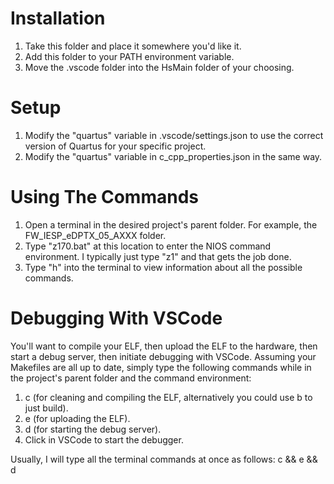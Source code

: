 # Installation
1. Take this folder and place it somewhere you'd like it.
2. Add this folder to your PATH environment variable.
3. Move the .vscode folder into the HsMain folder of your choosing.

# Setup
1. Modify the "quartus" variable in .vscode/settings.json to use the correct version of Quartus for your specific project.
2. Modify the "quartus" variable in c_cpp_properties.json in the same way.

# Using The Commands
1. Open a terminal in the desired project's parent folder. For example, the FW_IESP_eDPTX_05_AXXX folder.
2. Type "z170.bat" at this location to enter the NIOS command environment. I typically just type "z1<TAB>" and that gets the job done.
3. Type "h" into the terminal to view information about all the possible commands.

# Debugging With VSCode 
You'll want to compile your ELF, then upload the ELF to the hardware, then start a debug server, then initiate debugging with VSCode.
Assuming your Makefiles are all up to date, simply type the following commands while in the project's parent folder and the command environment:
1. c (for cleaning and compiling the ELF, alternatively you could use b to just build).
2. e (for uploading the ELF).
3. d (for starting the debug server).
4. Click <F5> in VSCode to start the debugger.

Usually, I will type all the terminal commands at once as follows:
c && e && d
